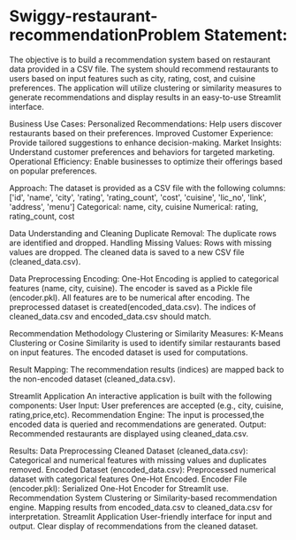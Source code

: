 # Swiggy-restaurant-recommendationProblem Statement:
The objective is to build a recommendation system based on restaurant data provided in a CSV file. The system should recommend restaurants to users based on input features such as city, rating, cost, and cuisine preferences. The application will utilize clustering or similarity measures to generate recommendations and display results in an easy-to-use Streamlit interface.



Business Use Cases:
Personalized Recommendations: Help users discover restaurants based on their preferences.
Improved Customer Experience: Provide tailored suggestions to enhance decision-making.
Market Insights: Understand customer preferences and behaviors for targeted marketing.
Operational Efficiency: Enable businesses to optimize their offerings based on popular preferences.


Approach:
The dataset is provided as a CSV file with the following columns:
['id', 'name', 'city', 'rating', 'rating_count', 'cost', 'cuisine',
 'lic_no', 'link', 'address', 'menu']
Categorical: name, city, cuisine
Numerical: rating, rating_count, cost

Data Understanding and Cleaning
Duplicate Removal:  The duplicate rows are identified and dropped.
Handling Missing Values: Rows with missing values are dropped.
The cleaned data is saved to a new CSV file (cleaned_data.csv).


Data Preprocessing
Encoding: One-Hot Encoding is applied to categorical features (name, city, cuisine).
The encoder is saved as a Pickle file (encoder.pkl).
All features are to be numerical after encoding.
The preprocessed dataset is created(encoded_data.csv).
The indices of cleaned_data.csv and encoded_data.csv should match.


Recommendation Methodology
Clustering or Similarity Measures:
K-Means Clustering or Cosine Similarity is used to identify similar restaurants based on input features.
The encoded dataset is used for computations.


Result Mapping:
The recommendation results (indices) are mapped back to the non-encoded dataset (cleaned_data.csv).


Streamlit Application
An interactive application is built with the following components:
User Input: User preferences are accepted (e.g., city, cuisine, rating,price,etc).
Recommendation Engine: The input is processed,the encoded data is queried and  recommendations are generated.
Output: Recommended restaurants are displayed using cleaned_data.csv.

Results: 
Data Preprocessing
Cleaned Dataset (cleaned_data.csv):
Categorical and numerical features with missing values and duplicates removed.
Encoded Dataset (encoded_data.csv):
Preprocessed numerical dataset with categorical features One-Hot Encoded.
Encoder File (encoder.pkl):
Serialized One-Hot Encoder for Streamlit use.
Recommendation System
Clustering or Similarity-based recommendation engine.
Mapping results from encoded_data.csv to cleaned_data.csv for interpretation.
Streamlit Application
User-friendly interface for input and output.
Clear display of recommendations from the cleaned dataset.





 
